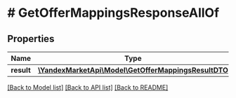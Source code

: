 # # GetOfferMappingsResponseAllOf

## Properties

Name | Type | Description | Notes
------------ | ------------- | ------------- | -------------
**result** | [**\YandexMarketApi\Model\GetOfferMappingsResultDTO**](GetOfferMappingsResultDTO.md) |  | [optional]

[[Back to Model list]](../../README.md#models) [[Back to API list]](../../README.md#endpoints) [[Back to README]](../../README.md)
